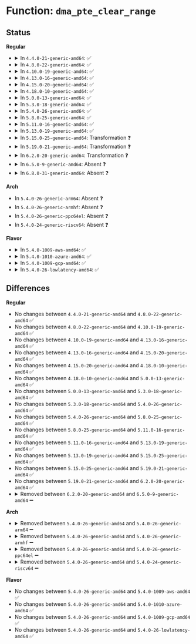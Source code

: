 # Function: <code>dma_pte_clear_range</code>

## Status
<b>Regular</b>
<ul>
<li>
<details>
<summary>In <code>4.4.0-21-generic-amd64</code>: ✅</summary>

```c
void dma_pte_clear_range(struct dmar_domain * domain, long unsigned int start_pfn, long unsigned int last_pfn)
```

```json
{
  "name": "dma_pte_clear_range",
  "collision_type": "Unique Static",
  "inline_type": "No",
  "funcs": [
    {
      "addr": 18446744071584307920,
      "name": "dma_pte_clear_range",
      "external": false,
      "loc": "drivers/iommu/intel-iommu.c:1082",
      "file": "drivers/iommu/intel-iommu.c",
      "inline": "seen, unknown",
      "caller_inline": [],
      "caller_func": [
        "drivers/iommu/intel-iommu.c:dma_pte_free_pagetable",
        "drivers/iommu/intel-iommu.c:iommu_domain_identity_map"
      ]
    }
  ],
  "symbols": [
    {
      "addr": 18446744071584307920,
      "name": "dma_pte_clear_range",
      "section": ".text",
      "bind": "STB_LOCAL",
      "size": 419
    }
  ]
}
```
</details>
</li>
<li>
<details>
<summary>In <code>4.8.0-22-generic-amd64</code>: ✅</summary>

```c
void dma_pte_clear_range(struct dmar_domain * domain, long unsigned int start_pfn, long unsigned int last_pfn)
```

```json
{
  "name": "dma_pte_clear_range",
  "collision_type": "Unique Static",
  "inline_type": "No",
  "funcs": [
    {
      "addr": 18446744071584660784,
      "name": "dma_pte_clear_range",
      "external": false,
      "loc": "drivers/iommu/intel-iommu.c:1089",
      "file": "drivers/iommu/intel-iommu.c",
      "inline": "seen, unknown",
      "caller_inline": [],
      "caller_func": [
        "drivers/iommu/intel-iommu.c:iommu_domain_identity_map",
        "drivers/iommu/intel-iommu.c:dma_pte_free_pagetable"
      ]
    }
  ],
  "symbols": [
    {
      "addr": 18446744071584660784,
      "name": "dma_pte_clear_range",
      "section": ".text",
      "bind": "STB_LOCAL",
      "size": 418
    }
  ]
}
```
</details>
</li>
<li>
<details>
<summary>In <code>4.10.0-19-generic-amd64</code>: ✅</summary>

```c
void dma_pte_clear_range(struct dmar_domain * domain, long unsigned int start_pfn, long unsigned int last_pfn)
```

```json
{
  "name": "dma_pte_clear_range",
  "collision_type": "Unique Static",
  "inline_type": "No",
  "funcs": [
    {
      "addr": 18446744071584846960,
      "name": "dma_pte_clear_range",
      "external": false,
      "loc": "drivers/iommu/intel-iommu.c:1103",
      "file": "drivers/iommu/intel-iommu.c",
      "inline": "seen, unknown",
      "caller_inline": [],
      "caller_func": [
        "drivers/iommu/intel-iommu.c:iommu_domain_identity_map",
        "drivers/iommu/intel-iommu.c:dma_pte_free_pagetable"
      ]
    }
  ],
  "symbols": [
    {
      "addr": 18446744071584846960,
      "name": "dma_pte_clear_range",
      "section": ".text",
      "bind": "STB_LOCAL",
      "size": 418
    }
  ]
}
```
</details>
</li>
<li>
<details>
<summary>In <code>4.13.0-16-generic-amd64</code>: ✅</summary>

```c
void dma_pte_clear_range(struct dmar_domain * domain, long unsigned int start_pfn, long unsigned int last_pfn)
```

```json
{
  "name": "dma_pte_clear_range",
  "collision_type": "Unique Static",
  "inline_type": "No",
  "funcs": [
    {
      "addr": 18446744071584936336,
      "name": "dma_pte_clear_range",
      "external": false,
      "loc": "drivers/iommu/intel-iommu.c:1108",
      "file": "drivers/iommu/intel-iommu.c",
      "inline": "seen, unknown",
      "caller_inline": [],
      "caller_func": [
        "drivers/iommu/intel-iommu.c:iommu_domain_identity_map",
        "drivers/iommu/intel-iommu.c:dma_pte_free_pagetable"
      ]
    }
  ],
  "symbols": [
    {
      "addr": 18446744071584936336,
      "name": "dma_pte_clear_range",
      "section": ".text",
      "bind": "STB_LOCAL",
      "size": 424
    }
  ]
}
```
</details>
</li>
<li>
<details>
<summary>In <code>4.15.0-20-generic-amd64</code>: ✅</summary>

```c
void dma_pte_clear_range(struct dmar_domain * domain, long unsigned int start_pfn, long unsigned int last_pfn)
```

```json
{
  "name": "dma_pte_clear_range",
  "collision_type": "Unique Static",
  "inline_type": "No",
  "funcs": [
    {
      "addr": 18446744071585357584,
      "name": "dma_pte_clear_range",
      "external": false,
      "loc": "drivers/iommu/intel-iommu.c:1074",
      "file": "drivers/iommu/intel-iommu.c",
      "inline": "seen, unknown",
      "caller_inline": [],
      "caller_func": [
        "drivers/iommu/intel-iommu.c:iommu_domain_identity_map",
        "drivers/iommu/intel-iommu.c:dma_pte_free_pagetable"
      ]
    }
  ],
  "symbols": [
    {
      "addr": 18446744071585357584,
      "name": "dma_pte_clear_range",
      "section": ".text",
      "bind": "STB_LOCAL",
      "size": 424
    }
  ]
}
```
</details>
</li>
<li>
<details>
<summary>In <code>4.18.0-10-generic-amd64</code>: ✅</summary>

```c
void dma_pte_clear_range(struct dmar_domain * domain, long unsigned int start_pfn, long unsigned int last_pfn)
```

```json
{
  "name": "dma_pte_clear_range",
  "collision_type": "Unique Static",
  "inline_type": "No",
  "funcs": [
    {
      "addr": 18446744071585600480,
      "name": "dma_pte_clear_range",
      "external": false,
      "loc": "drivers/iommu/intel-iommu.c:1076",
      "file": "drivers/iommu/intel-iommu.c",
      "inline": "seen, unknown",
      "caller_inline": [],
      "caller_func": [
        "drivers/iommu/intel-iommu.c:iommu_domain_identity_map",
        "drivers/iommu/intel-iommu.c:dma_pte_free_pagetable"
      ]
    }
  ],
  "symbols": [
    {
      "addr": 18446744071585600480,
      "name": "dma_pte_clear_range",
      "section": ".text",
      "bind": "STB_LOCAL",
      "size": 440
    }
  ]
}
```
</details>
</li>
<li>
<details>
<summary>In <code>5.0.0-13-generic-amd64</code>: ✅</summary>

```c
void dma_pte_clear_range(struct dmar_domain * domain, long unsigned int start_pfn, long unsigned int last_pfn)
```

```json
{
  "name": "dma_pte_clear_range",
  "collision_type": "Unique Static",
  "inline_type": "No",
  "funcs": [
    {
      "addr": 18446744071585724080,
      "name": "dma_pte_clear_range",
      "external": false,
      "loc": "drivers/iommu/intel-iommu.c:952",
      "file": "drivers/iommu/intel-iommu.c",
      "inline": "seen, unknown",
      "caller_inline": [],
      "caller_func": [
        "drivers/iommu/intel-iommu.c:iommu_domain_identity_map",
        "drivers/iommu/intel-iommu.c:dma_pte_free_pagetable"
      ]
    }
  ],
  "symbols": [
    {
      "addr": 18446744071585724080,
      "name": "dma_pte_clear_range",
      "section": ".text",
      "bind": "STB_LOCAL",
      "size": 440
    }
  ]
}
```
</details>
</li>
<li>
<details>
<summary>In <code>5.3.0-18-generic-amd64</code>: ✅</summary>

```c
void dma_pte_clear_range(struct dmar_domain * domain, long unsigned int start_pfn, long unsigned int last_pfn)
```

```json
{
  "name": "dma_pte_clear_range",
  "collision_type": "Unique Static",
  "inline_type": "No",
  "funcs": [
    {
      "addr": 18446744071585952240,
      "name": "dma_pte_clear_range",
      "external": false,
      "loc": "drivers/iommu/intel-iommu.c:957",
      "file": "drivers/iommu/intel-iommu.c",
      "inline": "seen, unknown",
      "caller_inline": [],
      "caller_func": [
        "drivers/iommu/intel-iommu.c:iommu_domain_identity_map",
        "drivers/iommu/intel-iommu.c:dma_pte_free_pagetable"
      ]
    }
  ],
  "symbols": [
    {
      "addr": 18446744071585952240,
      "name": "dma_pte_clear_range",
      "section": ".text",
      "bind": "STB_LOCAL",
      "size": 421
    }
  ]
}
```
</details>
</li>
<li>
<details>
<summary>In <code>5.4.0-26-generic-amd64</code>: ✅</summary>

```c
void dma_pte_clear_range(struct dmar_domain * domain, long unsigned int start_pfn, long unsigned int last_pfn)
```

```json
{
  "name": "dma_pte_clear_range",
  "collision_type": "Unique Static",
  "inline_type": "No",
  "funcs": [
    {
      "addr": 18446744071586095440,
      "name": "dma_pte_clear_range",
      "external": false,
      "loc": "drivers/iommu/intel-iommu.c:968",
      "file": "drivers/iommu/intel-iommu.c",
      "inline": "seen, unknown",
      "caller_inline": [],
      "caller_func": [
        "drivers/iommu/intel-iommu.c:iommu_domain_identity_map",
        "drivers/iommu/intel-iommu.c:dma_pte_free_pagetable"
      ]
    }
  ],
  "symbols": [
    {
      "addr": 18446744071586095440,
      "name": "dma_pte_clear_range",
      "section": ".text",
      "bind": "STB_LOCAL",
      "size": 421
    }
  ]
}
```
</details>
</li>
<li>
<details>
<summary>In <code>5.8.0-25-generic-amd64</code>: ✅</summary>

```c
void dma_pte_clear_range(struct dmar_domain * domain, long unsigned int start_pfn, long unsigned int last_pfn)
```

```json
{
  "name": "dma_pte_clear_range",
  "collision_type": "Unique Static",
  "inline_type": "No",
  "funcs": [
    {
      "addr": 18446744071586843968,
      "name": "dma_pte_clear_range",
      "external": false,
      "loc": "drivers/iommu/intel/iommu.c:984",
      "file": "drivers/iommu/intel/iommu.c",
      "inline": "seen, unknown",
      "caller_inline": [],
      "caller_func": [
        "drivers/iommu/intel/iommu.c:intel_iommu_memory_notifier",
        "drivers/iommu/intel/iommu.c:dma_pte_free_pagetable"
      ]
    }
  ],
  "symbols": [
    {
      "addr": 18446744071586843968,
      "name": "dma_pte_clear_range",
      "section": ".text",
      "bind": "STB_LOCAL",
      "size": 436
    }
  ]
}
```
</details>
</li>
<li>
<details>
<summary>In <code>5.11.0-16-generic-amd64</code>: ✅</summary>

```c
void dma_pte_clear_range(struct dmar_domain * domain, long unsigned int start_pfn, long unsigned int last_pfn)
```

```json
{
  "name": "dma_pte_clear_range",
  "collision_type": "Unique Static",
  "inline_type": "No",
  "funcs": [
    {
      "addr": 18446744071586898640,
      "name": "dma_pte_clear_range",
      "external": false,
      "loc": "drivers/iommu/intel/iommu.c:1074",
      "file": "drivers/iommu/intel/iommu.c",
      "inline": "seen, unknown",
      "caller_inline": [],
      "caller_func": [
        "drivers/iommu/intel/iommu.c:intel_iommu_memory_notifier",
        "drivers/iommu/intel/iommu.c:dma_pte_free_pagetable"
      ]
    }
  ],
  "symbols": [
    {
      "addr": 18446744071586898640,
      "name": "dma_pte_clear_range",
      "section": ".text",
      "bind": "STB_LOCAL",
      "size": 441
    }
  ]
}
```
</details>
</li>
<li>
<details>
<summary>In <code>5.13.0-19-generic-amd64</code>: ✅</summary>

```c
void dma_pte_clear_range(struct dmar_domain * domain, long unsigned int start_pfn, long unsigned int last_pfn)
```

```json
{
  "name": "dma_pte_clear_range",
  "collision_type": "Unique Static",
  "inline_type": "No",
  "funcs": [
    {
      "addr": 18446744071586778176,
      "name": "dma_pte_clear_range",
      "external": false,
      "loc": "drivers/iommu/intel/iommu.c:1093",
      "file": "drivers/iommu/intel/iommu.c",
      "inline": "seen, unknown",
      "caller_inline": [],
      "caller_func": [
        "drivers/iommu/intel/iommu.c:intel_iommu_memory_notifier",
        "drivers/iommu/intel/iommu.c:switch_to_super_page"
      ]
    }
  ],
  "symbols": [
    {
      "addr": 18446744071586778176,
      "name": "dma_pte_clear_range",
      "section": ".text",
      "bind": "STB_LOCAL",
      "size": 428
    }
  ]
}
```
</details>
</li>
<li>
<details>
<summary>In <code>5.15.0-25-generic-amd64</code>: Transformation ❓</summary>

```c
void dma_pte_clear_range(struct dmar_domain * domain, long unsigned int start_pfn, long unsigned int last_pfn)
```

```json
{
  "name": "dma_pte_clear_range",
  "collision_type": "Unique Static",
  "inline_type": "No",
  "funcs": [
    {
      "addr": 0,
      "name": "dma_pte_clear_range",
      "external": false,
      "loc": "drivers/iommu/intel/iommu.c:1099",
      "file": "drivers/iommu/intel/iommu.c",
      "inline": "seen, unknown",
      "caller_inline": [],
      "caller_func": [
        "drivers/iommu/intel/iommu.c:intel_iommu_memory_notifier",
        "drivers/iommu/intel/iommu.c:switch_to_super_page"
      ]
    }
  ],
  "symbols": [
    {
      "addr": 18446744071587340480,
      "name": "dma_pte_clear_range",
      "section": ".text",
      "bind": "STB_LOCAL",
      "size": 410
    },
    {
      "addr": 18446744071592474393,
      "name": "dma_pte_clear_range.cold",
      "section": ".text",
      "bind": "STB_LOCAL",
      "size": 245
    }
  ]
}
```
</details>
</li>
<li>
<details>
<summary>In <code>5.19.0-21-generic-amd64</code>: Transformation ❓</summary>

```c
void dma_pte_clear_range(struct dmar_domain * domain, long unsigned int start_pfn, long unsigned int last_pfn)
```

```json
{
  "name": "dma_pte_clear_range",
  "collision_type": "Unique Static",
  "inline_type": "No",
  "funcs": [
    {
      "addr": 0,
      "name": "dma_pte_clear_range",
      "external": false,
      "loc": "drivers/iommu/intel/iommu.c:1057",
      "file": "drivers/iommu/intel/iommu.c",
      "inline": "seen, unknown",
      "caller_inline": [],
      "caller_func": [
        "drivers/iommu/intel/iommu.c:intel_iommu_memory_notifier",
        "drivers/iommu/intel/iommu.c:switch_to_super_page"
      ]
    }
  ],
  "symbols": [
    {
      "addr": 18446744071588653600,
      "name": "dma_pte_clear_range",
      "section": ".text",
      "bind": "STB_LOCAL",
      "size": 427
    },
    {
      "addr": 18446744071594344178,
      "name": "dma_pte_clear_range.cold",
      "section": ".text",
      "bind": "STB_LOCAL",
      "size": 240
    }
  ]
}
```
</details>
</li>
<li>
<details>
<summary>In <code>6.2.0-20-generic-amd64</code>: Transformation ❓</summary>

```c
void dma_pte_clear_range(struct dmar_domain * domain, long unsigned int start_pfn, long unsigned int last_pfn)
```

```json
{
  "name": "dma_pte_clear_range",
  "collision_type": "Unique Static",
  "inline_type": "No",
  "funcs": [
    {
      "addr": 0,
      "name": "dma_pte_clear_range",
      "external": false,
      "loc": "drivers/iommu/intel/iommu.c:1009",
      "file": "drivers/iommu/intel/iommu.c",
      "inline": "seen, unknown",
      "caller_inline": [],
      "caller_func": [
        "drivers/iommu/intel/iommu.c:intel_iommu_memory_notifier",
        "drivers/iommu/intel/iommu.c:si_domain_init",
        "drivers/iommu/intel/iommu.c:si_domain_init",
        "drivers/iommu/intel/iommu.c:switch_to_super_page"
      ]
    }
  ],
  "symbols": [
    {
      "addr": 18446744071590126192,
      "name": "dma_pte_clear_range",
      "section": ".text",
      "bind": "STB_LOCAL",
      "size": 412
    },
    {
      "addr": 18446744071596242819,
      "name": "dma_pte_clear_range.cold",
      "section": ".text",
      "bind": "STB_LOCAL",
      "size": 237
    }
  ]
}
```
</details>
</li>
<li>
<details>
<summary>In <code>6.5.0-9-generic-amd64</code>: Absent ❓</summary>

```json
{
  "name": "dma_pte_clear_range",
  "collision_type": "Unique Static",
  "inline_type": "Selective",
  "funcs": [
    {
      "addr": 18446744071619849806,
      "name": "dma_pte_clear_range",
      "external": false,
      "loc": "drivers/iommu/intel/iommu.c:1008",
      "file": "drivers/iommu/intel/iommu.c",
      "inline": "not declared, inlined",
      "caller_inline": [
        "drivers/iommu/intel/iommu.c:si_domain_init",
        "drivers/iommu/intel/iommu.c:switch_to_super_page"
      ],
      "caller_func": [
        "drivers/iommu/intel/iommu.c:si_domain_init",
        "drivers/iommu/intel/iommu.c:switch_to_super_page"
      ]
    }
  ],
  "symbols": [
    {
      "addr": 18446744071590436352,
      "name": "dma_pte_clear_range.part.0",
      "section": ".text",
      "bind": "STB_LOCAL",
      "size": 331
    },
    {
      "addr": 18446744071596770760,
      "name": "dma_pte_clear_range.part.0.cold",
      "section": ".text",
      "bind": "STB_LOCAL",
      "size": 148
    }
  ]
}
```
</details>
</li>
<li>
<details>
<summary>In <code>6.8.0-31-generic-amd64</code>: Absent ❓</summary>

```json
{
  "name": "dma_pte_clear_range",
  "collision_type": "Unique Static",
  "inline_type": "Selective",
  "funcs": [
    {
      "addr": 18446744071622158638,
      "name": "dma_pte_clear_range",
      "external": false,
      "loc": "drivers/iommu/intel/iommu.c:868",
      "file": "drivers/iommu/intel/iommu.c",
      "inline": "not declared, inlined",
      "caller_inline": [
        "drivers/iommu/intel/iommu.c:si_domain_init",
        "drivers/iommu/intel/iommu.c:switch_to_super_page"
      ],
      "caller_func": [
        "drivers/iommu/intel/iommu.c:si_domain_init",
        "drivers/iommu/intel/iommu.c:switch_to_super_page"
      ]
    }
  ],
  "symbols": [
    {
      "addr": 18446744071590783072,
      "name": "dma_pte_clear_range.part.0",
      "section": ".text",
      "bind": "STB_LOCAL",
      "size": 331
    },
    {
      "addr": 18446744071597679380,
      "name": "dma_pte_clear_range.part.0.cold",
      "section": ".text",
      "bind": "STB_LOCAL",
      "size": 148
    }
  ]
}
```
</details>
</li>
</ul>
<b>Arch</b>
<ul>
<li>
In <code>5.4.0-26-generic-arm64</code>: Absent ❓
</li>
<li>
In <code>5.4.0-26-generic-armhf</code>: Absent ❓
</li>
<li>
In <code>5.4.0-26-generic-ppc64el</code>: Absent ❓
</li>
<li>
In <code>5.4.0-24-generic-riscv64</code>: Absent ❓
</li>
</ul>
<b>Flavor</b>
<ul>
<li>
<details>
<summary>In <code>5.4.0-1009-aws-amd64</code>: ✅</summary>

```c
void dma_pte_clear_range(struct dmar_domain * domain, long unsigned int start_pfn, long unsigned int last_pfn)
```

```json
{
  "name": "dma_pte_clear_range",
  "collision_type": "Unique Static",
  "inline_type": "No",
  "funcs": [
    {
      "addr": 18446744071585856560,
      "name": "dma_pte_clear_range",
      "external": false,
      "loc": "drivers/iommu/intel-iommu.c:968",
      "file": "drivers/iommu/intel-iommu.c",
      "inline": "seen, unknown",
      "caller_inline": [],
      "caller_func": [
        "drivers/iommu/intel-iommu.c:iommu_domain_identity_map",
        "drivers/iommu/intel-iommu.c:dma_pte_free_pagetable"
      ]
    }
  ],
  "symbols": [
    {
      "addr": 18446744071585856560,
      "name": "dma_pte_clear_range",
      "section": ".text",
      "bind": "STB_LOCAL",
      "size": 421
    }
  ]
}
```
</details>
</li>
<li>
<details>
<summary>In <code>5.4.0-1010-azure-amd64</code>: ✅</summary>

```c
void dma_pte_clear_range(struct dmar_domain * domain, long unsigned int start_pfn, long unsigned int last_pfn)
```

```json
{
  "name": "dma_pte_clear_range",
  "collision_type": "Unique Static",
  "inline_type": "No",
  "funcs": [
    {
      "addr": 18446744071585715584,
      "name": "dma_pte_clear_range",
      "external": false,
      "loc": "drivers/iommu/intel-iommu.c:968",
      "file": "drivers/iommu/intel-iommu.c",
      "inline": "seen, unknown",
      "caller_inline": [],
      "caller_func": [
        "drivers/iommu/intel-iommu.c:iommu_domain_identity_map",
        "drivers/iommu/intel-iommu.c:dma_pte_free_pagetable"
      ]
    }
  ],
  "symbols": [
    {
      "addr": 18446744071585715584,
      "name": "dma_pte_clear_range",
      "section": ".text",
      "bind": "STB_LOCAL",
      "size": 421
    }
  ]
}
```
</details>
</li>
<li>
<details>
<summary>In <code>5.4.0-1009-gcp-amd64</code>: ✅</summary>

```c
void dma_pte_clear_range(struct dmar_domain * domain, long unsigned int start_pfn, long unsigned int last_pfn)
```

```json
{
  "name": "dma_pte_clear_range",
  "collision_type": "Unique Static",
  "inline_type": "No",
  "funcs": [
    {
      "addr": 18446744071586045456,
      "name": "dma_pte_clear_range",
      "external": false,
      "loc": "drivers/iommu/intel-iommu.c:968",
      "file": "drivers/iommu/intel-iommu.c",
      "inline": "seen, unknown",
      "caller_inline": [],
      "caller_func": [
        "drivers/iommu/intel-iommu.c:iommu_domain_identity_map",
        "drivers/iommu/intel-iommu.c:dma_pte_free_pagetable"
      ]
    }
  ],
  "symbols": [
    {
      "addr": 18446744071586045456,
      "name": "dma_pte_clear_range",
      "section": ".text",
      "bind": "STB_LOCAL",
      "size": 421
    }
  ]
}
```
</details>
</li>
<li>
<details>
<summary>In <code>5.4.0-26-lowlatency-amd64</code>: ✅</summary>

```c
void dma_pte_clear_range(struct dmar_domain * domain, long unsigned int start_pfn, long unsigned int last_pfn)
```

```json
{
  "name": "dma_pte_clear_range",
  "collision_type": "Unique Static",
  "inline_type": "No",
  "funcs": [
    {
      "addr": 18446744071586153488,
      "name": "dma_pte_clear_range",
      "external": false,
      "loc": "drivers/iommu/intel-iommu.c:968",
      "file": "drivers/iommu/intel-iommu.c",
      "inline": "seen, unknown",
      "caller_inline": [],
      "caller_func": [
        "drivers/iommu/intel-iommu.c:iommu_domain_identity_map",
        "drivers/iommu/intel-iommu.c:dma_pte_free_pagetable"
      ]
    }
  ],
  "symbols": [
    {
      "addr": 18446744071586153488,
      "name": "dma_pte_clear_range",
      "section": ".text",
      "bind": "STB_LOCAL",
      "size": 421
    }
  ]
}
```
</details>
</li>
</ul>

## Differences
<b>Regular</b>
<ul>
<li>
No changes between <code>4.4.0-21-generic-amd64</code> and <code>4.8.0-22-generic-amd64</code> ✅
</li>
<li>
No changes between <code>4.8.0-22-generic-amd64</code> and <code>4.10.0-19-generic-amd64</code> ✅
</li>
<li>
No changes between <code>4.10.0-19-generic-amd64</code> and <code>4.13.0-16-generic-amd64</code> ✅
</li>
<li>
No changes between <code>4.13.0-16-generic-amd64</code> and <code>4.15.0-20-generic-amd64</code> ✅
</li>
<li>
No changes between <code>4.15.0-20-generic-amd64</code> and <code>4.18.0-10-generic-amd64</code> ✅
</li>
<li>
No changes between <code>4.18.0-10-generic-amd64</code> and <code>5.0.0-13-generic-amd64</code> ✅
</li>
<li>
No changes between <code>5.0.0-13-generic-amd64</code> and <code>5.3.0-18-generic-amd64</code> ✅
</li>
<li>
No changes between <code>5.3.0-18-generic-amd64</code> and <code>5.4.0-26-generic-amd64</code> ✅
</li>
<li>
No changes between <code>5.4.0-26-generic-amd64</code> and <code>5.8.0-25-generic-amd64</code> ✅
</li>
<li>
No changes between <code>5.8.0-25-generic-amd64</code> and <code>5.11.0-16-generic-amd64</code> ✅
</li>
<li>
No changes between <code>5.11.0-16-generic-amd64</code> and <code>5.13.0-19-generic-amd64</code> ✅
</li>
<li>
No changes between <code>5.13.0-19-generic-amd64</code> and <code>5.15.0-25-generic-amd64</code> ✅
</li>
<li>
No changes between <code>5.15.0-25-generic-amd64</code> and <code>5.19.0-21-generic-amd64</code> ✅
</li>
<li>
No changes between <code>5.19.0-21-generic-amd64</code> and <code>6.2.0-20-generic-amd64</code> ✅
</li>
<li>
<details>
<summary>Removed between <code>6.2.0-20-generic-amd64</code> and <code>6.5.0-9-generic-amd64</code> ➖</summary>

```c
void dma_pte_clear_range(struct dmar_domain * domain, long unsigned int start_pfn, long unsigned int last_pfn)
```
</details>
</li>
</ul>
<b>Arch</b>
<ul>
<li>
<details>
<summary>Removed between <code>5.4.0-26-generic-amd64</code> and <code>5.4.0-26-generic-arm64</code> ➖</summary>

```c
void dma_pte_clear_range(struct dmar_domain * domain, long unsigned int start_pfn, long unsigned int last_pfn)
```
</details>
</li>
<li>
<details>
<summary>Removed between <code>5.4.0-26-generic-amd64</code> and <code>5.4.0-26-generic-armhf</code> ➖</summary>

```c
void dma_pte_clear_range(struct dmar_domain * domain, long unsigned int start_pfn, long unsigned int last_pfn)
```
</details>
</li>
<li>
<details>
<summary>Removed between <code>5.4.0-26-generic-amd64</code> and <code>5.4.0-26-generic-ppc64el</code> ➖</summary>

```c
void dma_pte_clear_range(struct dmar_domain * domain, long unsigned int start_pfn, long unsigned int last_pfn)
```
</details>
</li>
<li>
<details>
<summary>Removed between <code>5.4.0-26-generic-amd64</code> and <code>5.4.0-24-generic-riscv64</code> ➖</summary>

```c
void dma_pte_clear_range(struct dmar_domain * domain, long unsigned int start_pfn, long unsigned int last_pfn)
```
</details>
</li>
</ul>
<b>Flavor</b>
<ul>
<li>
No changes between <code>5.4.0-26-generic-amd64</code> and <code>5.4.0-1009-aws-amd64</code> ✅
</li>
<li>
No changes between <code>5.4.0-26-generic-amd64</code> and <code>5.4.0-1010-azure-amd64</code> ✅
</li>
<li>
No changes between <code>5.4.0-26-generic-amd64</code> and <code>5.4.0-1009-gcp-amd64</code> ✅
</li>
<li>
No changes between <code>5.4.0-26-generic-amd64</code> and <code>5.4.0-26-lowlatency-amd64</code> ✅
</li>
</ul>
